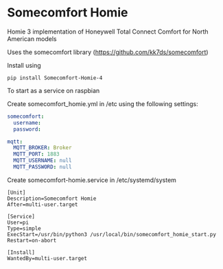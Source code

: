 # Somecomfort Homie

Homie 3 implementation of Honeywell Total Connect Comfort for North American models

Uses the somecomfort library (https://github.com/kk7ds/somecomfort)

Install using 

```
pip install Somecomfort-Homie-4
```

To start as a service on raspbian 

Create somecomfort_homie.yml in /etc using the following settings:

```yaml
somecomfort:
  username: 
  password: 

mqtt:
  MQTT_BROKER: Broker
  MQTT_PORT: 1883
  MQTT_USERNAME: null
  MQTT_PASSWORD: null
```

Create somecomfort-homie.service in /etc/systemd/system

```service
[Unit]
Description=Somecomfort Homie
After=multi-user.target

[Service]
User=pi
Type=simple
ExecStart=/usr/bin/python3 /usr/local/bin/somecomfort_homie_start.py
Restart=on-abort

[Install]
WantedBy=multi-user.target
```
